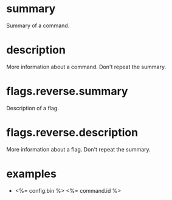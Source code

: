 # summary

Summary of a command.

# description

More information about a command. Don't repeat the summary.

# flags.reverse.summary

Description of a flag.

# flags.reverse.description

More information about a flag. Don't repeat the summary.

# examples

- <%= config.bin %> <%= command.id %>

